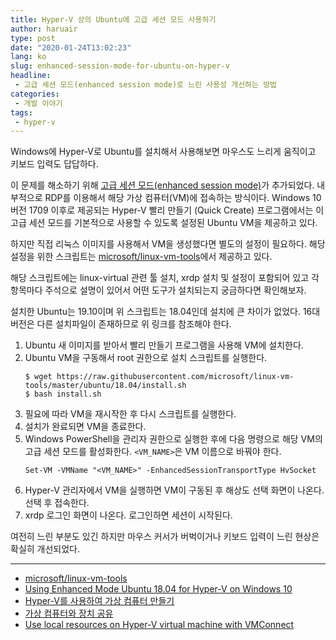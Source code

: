 ```yaml
---
title: Hyper-V 상의 Ubuntu에 고급 세션 모드 사용하기
author: haruair
type: post
date: "2020-01-24T13:02:23"
lang: ko
slug: enhanced-session-mode-for-ubuntu-on-hyper-v
headline:
 - 고급 세션 모드(enhanced session mode)로 느린 사용성 개선하는 방법
categories:
 - 개발 이야기
tags:
 - hyper-v
---
```


Windows에 Hyper-V로 Ubuntu를 설치해서 사용해보면 마우스도 느리게 움직이고 키보드 입력도 답답하다.

이 문제를 해소하기 위해 [고급 세션 모드(enhanced session mode)](https://docs.microsoft.com/ko-kr/virtualization/hyper-v-on-windows/user-guide/enhanced-session-mode)가 추가되었다. 내부적으로 RDP를 이용해서 해당 가상 컴퓨터(VM)에 접속하는 방식이다. Windows 10 버전 1709 이후로 제공되는 Hyper-V 빨리 만들기 (Quick Create) 프로그램에서는 이 고급 세션 모드를 기본적으로 사용할 수 있도록 설정된 Ubuntu VM을 제공하고 있다.

하지만 직접 리눅스 이미지를 사용해서 VM을 생성했다면 별도의 설정이 필요하다. 해당 설정을 위한 스크립트는 [microsoft/linux-vm-tools](https://github.com/microsoft/linux-vm-tools)에서 제공하고 있다.

해당 스크립트에는 linux-virtual 관련 툴 설치, xrdp 설치 및 설정이 포함되어 있고 각 항목마다 주석으로 설명이 있어서 어떤 도구가 설치되는지 궁금하다면 확인해보자.

설치한 Ubuntu는 19.10이며 위 스크립트는 18.04인데 설치에 큰 차이가 없었다. 16대 버전은 다른 설치파일이 존재하므로 위 링크를 참조해야 한다.

1. Ubuntu 새 이미지를 받아서 빨리 만들기 프로그램을 사용해 VM에 설치한다.
2. Ubuntu VM을 구동해서 root 권한으로 설치 스크립트를 실행한다.
   ```
   $ wget https://raw.githubusercontent.com/microsoft/linux-vm-tools/master/ubuntu/18.04/install.sh
   $ bash install.sh
   ```
3. 필요에 따라 VM을 재시작한 후 다시 스크립트를 실행한다.
4. 설치가 완료되면 VM을 종료한다.
5. Windows PowerShell을 관리자 권한으로 실행한 후에 다음 명령으로 해당 VM의 고급 세션 모드를 활성화한다. `<VM_NAME>`은 VM 이름으로 바꿔야 한다.
   ```
   Set-VM -VMName "<VM_NAME>" -EnhancedSessionTransportType HvSocket
   ```
6. Hyper-V 관리자에서 VM을 실행하면 VM이 구동된 후 해상도 선택 화면이 나온다. 선택 후 접속한다.
7. xrdp 로그인 화면이 나온다. 로그인하면 세션이 시작된다.

여전히 느린 부분도 있긴 하지만 마우스 커서가 버벅이거나 키보드 입력이 느린 현상은 확실히 개선되었다.

----

- [microsoft/linux-vm-tools](https://github.com/microsoft/linux-vm-tools)
- [Using Enhanced Mode Ubuntu 18.04 for Hyper-V on Windows 10](https://www.hanselman.com/blog/UsingEnhancedModeUbuntu1804ForHyperVOnWindows10.aspx)
- [Hyper-V를 사용하여 가상 컴퓨터 만들기](https://docs.microsoft.com/ko-kr/virtualization/hyper-v-on-windows/quick-start/quick-create-virtual-machine)
- [가상 컴퓨터와 장치 공유](https://docs.microsoft.com/ko-kr/virtualization/hyper-v-on-windows/user-guide/enhanced-session-mode)
- [Use local resources on Hyper-V virtual machine with VMConnect](https://docs.microsoft.com/ko-kr/windows-server/virtualization/hyper-v/learn-more/use-local-resources-on-hyper-v-virtual-machine-with-vmconnect)